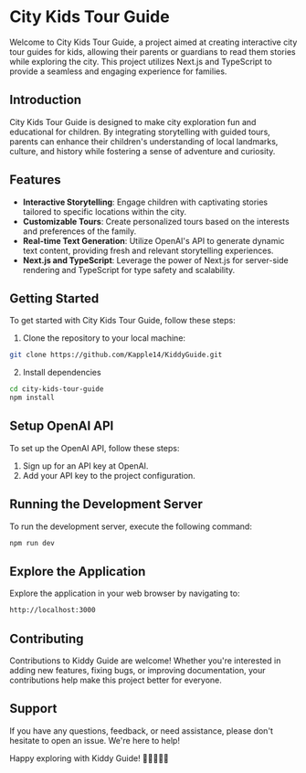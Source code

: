 # City Kids Tour Guide

Welcome to City Kids Tour Guide, a project aimed at creating interactive city tour guides for kids, allowing their parents or guardians to read them stories while exploring the city. This project utilizes Next.js and TypeScript to provide a seamless and engaging experience for families.

## Introduction
City Kids Tour Guide is designed to make city exploration fun and educational for children. By integrating storytelling with guided tours, parents can enhance their children's understanding of local landmarks, culture, and history while fostering a sense of adventure and curiosity.

## Features
- **Interactive Storytelling**: Engage children with captivating stories tailored to specific locations within the city.
- **Customizable Tours**: Create personalized tours based on the interests and preferences of the family.
- **Real-time Text Generation**: Utilize OpenAI's API to generate dynamic text content, providing fresh and relevant storytelling experiences.
- **Next.js and TypeScript**: Leverage the power of Next.js for server-side rendering and TypeScript for type safety and scalability.

## Getting Started
To get started with City Kids Tour Guide, follow these steps:

1. Clone the repository to your local machine:

```bash
git clone https://github.com/Kapple14/KiddyGuide.git
```

2. Install dependencies

```bash
cd city-kids-tour-guide
npm install
```

## Setup OpenAI API

To set up the OpenAI API, follow these steps:
1. Sign up for an API key at OpenAI.
2. Add your API key to the project configuration.
   
## Running the Development Server

To run the development server, execute the following command:
```bash
npm run dev
```

## Explore the Application
Explore the application in your web browser by navigating to:
```bash
http://localhost:3000
```

## Contributing
Contributions to Kiddy Guide are welcome! Whether you're interested in adding new features, fixing bugs, or improving documentation, your contributions help make this project better for everyone. 

## Support
If you have any questions, feedback, or need assistance, please don't hesitate to open an issue. We're here to help!

Happy exploring with Kiddy Guide! 🌆👨‍👩‍👧‍👦
